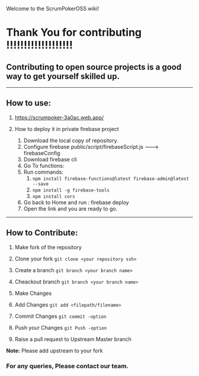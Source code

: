 Welcome to the ScrumPokerOSS wiki!


# Thank You for contributing !!!!!!!!!!!!!!!!!!!

## Contributing to open source projects is a good way to get yourself skilled up.

**************************************************************************************************************************

## How to use: 

1. https://scrumpoker-3a0ac.web.app/

2. How to deploy it in private firebase project 
    1. Download the local copy of repository.
    2. Configure firebase public/script/firebaseScript.js ---> firebaseConfig
    3. Download firebase cli
    4. Go To functions: 
    5. Run commands:
       1. `npm install firebase-functions@latest firebase-admin@latest --save`     
       2. `npm install -g firebase-tools`
       3. `npm install cors`
    6. Go back to Home and run : firebase deploy
    7. Open the link and you are ready to go.

**************************************************************************************************************************

## How to Contribute:

1. Make fork of the repository
2. Clone your fork
`git clone <your repository ssh>`

3. Create a branch
`git branch <your branch name>`

4. Cheackout branch
`git branch <your branch name>`

5. Make Changes
6. Add Changes
`git add <filepath/filename>`

7. Commit Changes
`git commit -option`

8. Push your Changes 
`git Push -option`

9. Raise a pull request to Upstream Master branch

**Note:** Please add upstream to your fork

### For any queries, Please contact our team.

